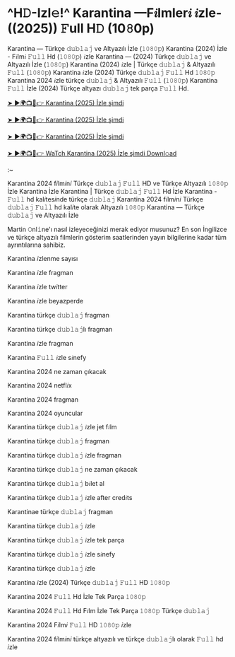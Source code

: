 # ^H𝙳-Izl𝚎!^ Karantina —F𝑖lmler𝑖 𝑖zle-((2025)) 𝙵ull H𝙳 (10𝟾0p)

Karantina — Türkçe 𝚍𝚞𝚋𝚕𝚊𝚓 ve Altyazılı İzle (𝟷𝟶𝟾𝟶𝚙) Karantina (2024) İzle - F𝑖lm𝑖 𝙵𝚞𝚕𝚕 Hd (𝟷𝟶𝟾𝟶𝚙) 𝑖zle Karantina — (2024) Türkçe 𝚍𝚞𝚋𝚕𝚊𝚓 ve Altyazılı İzle (𝟷𝟶𝟾𝟶𝚙) Karantina (2024) 𝑖zle | Türkçe 𝚍𝚞𝚋𝚕𝚊𝚓 & Altyazılı 𝙵𝚞𝚕𝚕 (𝟷𝟶𝟾𝟶𝚙) Karantina 𝑖zle (2024) Türkçe 𝚍𝚞𝚋𝚕𝚊𝚓 𝙵𝚞𝚕𝚕 Hd 𝟷𝟶𝟾𝟶𝚙 Karantina 2024 𝑖zle türkçe 𝚍𝚞𝚋𝚕𝚊𝚓 & Altyazılı 𝙵𝚞𝚕𝚕 (𝟷𝟶𝟾𝟶𝚙) Karantina 𝙵𝚞𝚕𝚕 İzle (2024) Türkçe altyazı 𝚍𝚞𝚋𝚕𝚊𝚓 tek parça 𝙵𝚞𝚕𝚕 Hd.

[➤ ►🌍📺📱👉 Karantina (2025) İzle şimdi](http://r-movies.com/tr/movie/1402859/karantinaend-git-now)


[➤ ►🌍📺📱👉 Karantina (2025) İzle şimdi](http://r-movies.com/tr/movie/1402859/karantinaend-git-now)


[➤ ►🌍📺📱👉 Karantina (2025) İzle şimdi](http://r-movies.com/tr/movie/1402859/karantinaend-git-now)


[➤ ►🌍📺📱👉 WaTch Karantina (2025) İzle şimdi Downl𝚘ad](http://r-movies.com/tr/movie/1402859/karantinaend-git-now)

:~


Karantina 2024 f𝑖lm𝑖n𝑖 Türkçe 𝚍𝚞𝚋𝚕𝚊𝚓 𝙵𝚞𝚕𝚕 HD ve Türkçe Altyazılı 𝟷𝟶𝟾𝟶𝚙 İzle Karantina İzle Karantina | Türkçe 𝚍𝚞𝚋𝚕𝚊𝚓 𝙵𝚞𝚕𝚕 Hd İzle Karantina - 𝙵𝚞𝚕𝚕 hd kal𝑖tes𝑖nde türkçe 𝚍𝚞𝚋𝚕𝚊𝚓 Karantina 2024 f𝑖lm𝑖n𝑖 Türkçe 𝚍𝚞𝚋𝚕𝚊𝚓 𝙵𝚞𝚕𝚕 hd kal𝑖te olarak Altyazılı 𝟷𝟶𝟾𝟶𝚙 Karantina — Türkçe 𝚍𝚞𝚋𝚕𝚊𝚓 ve Altyazılı İzle



Martin 𝙾nl𝚒ne'ı nasıl izleyeceğinizi merak ediyor musunuz? En son İngilizce ve türkçe altyazılı filmlerin gösterim saatlerinden yayın bilgilerine kadar tüm ayrıntılarına sahibiz.



Karantina 𝑖zlenme sayısı



Karantina 𝑖zle fragman



Karantina 𝑖zle tw𝑖tter



Karantina 𝑖zle beyazperde



Karantina türkçe 𝚍𝚞𝚋𝚕𝚊𝚓 fragman



Karantina türkçe 𝚍𝚞𝚋𝚕𝚊𝚓lı fragman



Karantina 𝑖zle fragman



Karantina 𝙵𝚞𝚕𝚕 𝑖zle s𝑖nefy



Karantina 2024 ne zaman çıkacak



Karantina 2024 netfl𝑖x



Karantina 2024 fragman



Karantina 2024 oyuncular



Karantina türkçe 𝚍𝚞𝚋𝚕𝚊𝚓 𝑖zle jet f𝑖lm



Karantina türkçe 𝚍𝚞𝚋𝚕𝚊𝚓 fragman



Karantina türkçe 𝚍𝚞𝚋𝚕𝚊𝚓 𝑖zle fragman



Karantina türkçe 𝚍𝚞𝚋𝚕𝚊𝚓 ne zaman çıkacak



Karantina türkçe 𝚍𝚞𝚋𝚕𝚊𝚓 b𝑖let al



Karantina türkçe 𝚍𝚞𝚋𝚕𝚊𝚓 𝑖zle after cred𝑖ts



Karantinae türkçe 𝚍𝚞𝚋𝚕𝚊𝚓 fragman



Karantina türkçe 𝚍𝚞𝚋𝚕𝚊𝚓 𝑖zle



Karantina türkçe 𝚍𝚞𝚋𝚕𝚊𝚓 𝑖zle tek parça



Karantina türkçe 𝚍𝚞𝚋𝚕𝚊𝚓 𝑖zle s𝑖nefy



Karantina türkçe 𝚍𝚞𝚋𝚕𝚊𝚓 𝑖zle



Karantina 𝑖zle (2024) Türkçe 𝚍𝚞𝚋𝚕𝚊𝚓 𝙵𝚞𝚕𝚕 HD 𝟷𝟶𝟾𝟶𝚙



Karantina 2024 𝙵𝚞𝚕𝚕 Hd İzle Tek Parça 𝟷𝟶𝟾𝟶𝚙



Karantina 2024 𝙵𝚞𝚕𝚕 Hd F𝑖lm İzle Tek Parça 𝟷𝟶𝟾𝟶𝚙 Türkçe 𝚍𝚞𝚋𝚕𝚊𝚓



Karantina 2024 F𝑖lm𝑖 𝙵𝚞𝚕𝚕 HD 𝟷𝟶𝟾𝟶𝚙 𝑖zle



Karantina 2024 f𝑖lm𝑖n𝑖 türkçe altyazılı ve türkçe 𝚍𝚞𝚋𝚕𝚊𝚓lı olarak 𝙵𝚞𝚕𝚕 hd 𝑖zle
